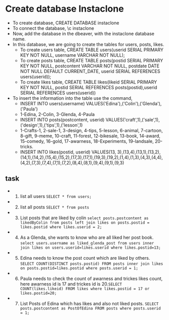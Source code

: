 # Create database Instaclone

- To create database, CREATE DATABASE instaclone
- To connect the database, \c instaclone
- Now, add the database in the dbeaver, with the instaclone database name.
- In this database, we are going to create the tables for users, posts, likes.
  - To create users table, CREATE TABLE users(userid SERIAL PRIMARY KEY NOT NULL, username VARCHAR NOT NULL);
  - To create posts table, CREATE TABLE posts(postid SERIAL PRIMARY KEY NOT NULL, postcontent VARCHAR NOT NULL, postdate DATE NOT NULL DEFAULT CURRENT_DATE, userid SERIAL REFERENCES users(userid));
  - To create likes table, CREATE TABLE likes(likeid SERIAL PRIMARY KEY NOT NULL, postid SERIAL REFERENCES posts(postid),userid SERIAL REFERENCES users(userid))
- To insert the information into the table use the command,
  - INSERT INTO users(username) VALUES('Edina'),('Colin'),('Glenda'),('Paula')
  - 1-Edina, 2-Colin, 3-Glenda, 4-Paula
  - INSERT INTO posts(postcontent, userid) VALUES('craft',1),('sale',1),('design',1),('tips',1),('lesson',1)
  - 1-Crafts-1, 2-sale-1, 3-design, 4-tips, 5-lesson, 6-animal, 7-cartoon, 8-gift, 9-meme, 10-craft, 11-forest, 12-bikesale, 13-book, 14-award, 15-comedy, 16-gold, 17-awarness, 18-Experiments, 19-landsale, 20-tricks.
  - INSERT INTO likes(postid, userid) VALUES(13, 3),(13,4),(13,1),(13,2),(14,1),(14,2),(15,4),(15,2),(17,3),(17,1),(19,3),(19,2),(1,4),(1,3),(4,3),(4,4),(4,2),(7,3),(7,4),(7,1),(7,2),(8,4),(8,1),(9,4),(9,1),(9,3)

## task

- 1. list all users `SELECT * from users;`

- 2. list all posts `SELECT * from posts`

- 3. List posts that are liked by colin `select posts.postcontent as likedByColin from posts left join likes on posts.postid = likes.postid where likes.userid = 2;`

- 4. As a Glenda, she wants to know who are all liked her post book. `select users.username as liked_glenda_post from users inner join likes on users.userid=likes.userid where likes.postid=13;`

- 5. Edina needs to know the post count which are liked by others. `SELECT COUNT(DISTINCT posts.postid) FROM posts inner join likes on posts.postid=likes.postid where posts.userid = 1;`

- 6. Paula needs to check the count of awarness and trickes likes count, here awarness id is 17 and trickes id is 20.`SELECT COUNT(likes.likeid) FROM likes where likes.postid = 17 or likes.postid=20;`

- 7. List Posts of Edina which has likes and also not liked posts.
`SELECT posts.postcontent as PostOfEdina FROM posts where posts.userid = 1;`